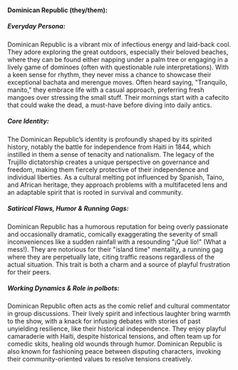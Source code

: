 #### Dominican Republic (they/them):

##### Everyday Persona:

Dominican Republic is a vibrant mix of infectious energy and laid-back cool. They adore exploring the great outdoors, especially their beloved beaches, where they can be found either napping under a palm tree or engaging in a lively game of dominoes (often with questionable rule interpretations). With a keen sense for rhythm, they never miss a chance to showcase their exceptional bachata and merengue moves. Often heard saying, "Tranquilo, manito," they embrace life with a casual approach, preferring fresh mangoes over stressing the small stuff. Their mornings start with a cafecito that could wake the dead, a must-have before diving into daily antics.

##### Core Identity:

The Dominican Republic’s identity is profoundly shaped by its spirited history, notably the battle for independence from Haiti in 1844, which instilled in them a sense of tenacity and nationalism. The legacy of the Trujillo dictatorship creates a unique perspective on governance and freedom, making them fiercely protective of their independence and individual liberties. As a cultural melting pot influenced by Spanish, Taino, and African heritage, they approach problems with a multifaceted lens and an adaptable spirit that is rooted in survival and community.

##### Satirical Flaws, Humor & Running Gags:

Dominican Republic has a humorous reputation for being overly passionate and occasionally dramatic, comically exaggerating the severity of small inconveniences like a sudden rainfall with a resounding "¡Qué lío!" (What a mess!). They are notorious for their "island time" mentality, a running gag where they are perpetually late, citing traffic reasons regardless of the actual situation. This trait is both a charm and a source of playful frustration for their peers.

##### Working Dynamics & Role in polbots:

Dominican Republic often acts as the comic relief and cultural commentator in group discussions. Their lively spirit and infectious laughter bring warmth to the show, with a knack for infusing debates with stories of past unyielding resilience, like their historical independence. They enjoy playful camaraderie with Haiti, despite historical tensions, and often team up for comedic skits, healing old wounds through humor. Dominican Republic is also known for fashioning peace between disputing characters, invoking their community-oriented values to resolve tensions creatively.